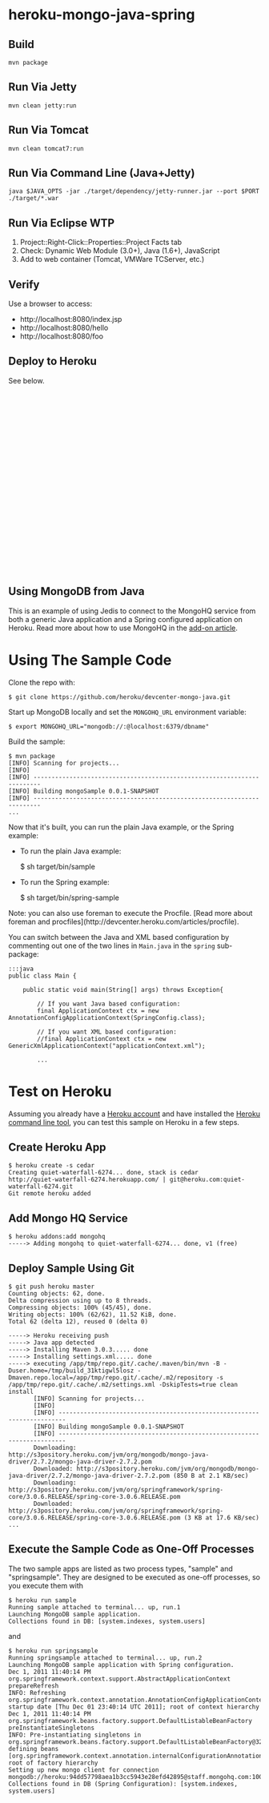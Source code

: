 # heroku-mongo-java-spring

## Build

    mvn package
    
    
## Run Via Jetty

    mvn clean jetty:run
    

## Run Via Tomcat

    mvn clean tomcat7:run
    

## Run Via Command Line (Java+Jetty)

    java $JAVA_OPTS -jar ./target/dependency/jetty-runner.jar --port $PORT ./target/*.war


## Run Via Eclipse WTP

1. Project::Right-Click::Properties::Project Facts tab
2. Check: Dynamic Web Module (3.0+), Java  (1.6+), JavaScript 
3. Add to web container (Tomcat, VMWare TCServer, etc.) 

## Verify

Use a browser to access:

* http://localhost:8080/index.jsp
* http://localhost:8080/hello
* http://localhost:8080/foo

## Deploy to Heroku

See below.


<br/>
<br/>
<br/>
<br/>
<br/>
<br/>
<br/>
<br/>
<br/>
<br/>
<br/>
<br/>
<br/>
<br/>
<br/>
<br/>
<br/>
<br/>
<br/>
<br/>
<br/>




## Using MongoDB from Java

This is an example of using Jedis to connect to the MongoHQ service from both a generic Java application and a Spring configured application on Heroku. Read more about how to use MongoHQ in the [add-on article](http://devcenter.heroku.com/articles/mongohq).

# Using The Sample Code

Clone the repo with:

    $ git clone https://github.com/heroku/devcenter-mongo-java.git

Start up MongoDB locally and set the `MONGOHQ_URL` environment variable:

    $ export MONGOHQ_URL="mongodb://:@localhost:6379/dbname"

Build the sample:

    $ mvn package
    [INFO] Scanning for projects...
    [INFO]                                                                         
    [INFO] ------------------------------------------------------------------------
    [INFO] Building mongoSample 0.0.1-SNAPSHOT
    [INFO] ------------------------------------------------------------------------
    ...

Now that it's built, you can run the plain Java example, or the Spring example:

* To run the plain Java example:

    $ sh target/bin/sample

* To run the Spring example:

    $ sh target/bin/spring-sample

<div class="callout" markdown="1">
Note: you can also use foreman to execute the Procfile. [Read more about foreman and procfiles](http://devcenter.heroku.com/articles/procfile).
</div>

You can switch between the Java and XML based configuration by commenting out one of the two lines in `Main.java` in the `spring` sub-package:

    :::java
    public class Main {

        public static void main(String[] args) throws Exception{

            // If you want Java based configuration:
            final ApplicationContext ctx = new AnnotationConfigApplicationContext(SpringConfig.class);
        
            // If you want XML based configuration:
            //final ApplicationContext ctx = new GenericXmlApplicationContext("applicationContext.xml");
        
            ...
            
 # Test on Heroku

Assuming you already have a [Heroku account](http://heroku.com/signup) and have installed the [Heroku command line tool](http://devcenter.heroku.com/articles/java), you can test this sample on Heroku in a few steps.

## Create Heroku App

    $ heroku create -s cedar
    Creating quiet-waterfall-6274... done, stack is cedar
    http://quiet-waterfall-6274.herokuapp.com/ | git@heroku.com:quiet-waterfall-6274.git
    Git remote heroku added

## Add Mongo HQ Service

    $ heroku addons:add mongohq
    -----> Adding mongohq to quiet-waterfall-6274... done, v1 (free)

## Deploy Sample Using Git

    $ git push heroku master
    Counting objects: 62, done.
    Delta compression using up to 8 threads.
    Compressing objects: 100% (45/45), done.
    Writing objects: 100% (62/62), 11.52 KiB, done.
    Total 62 (delta 12), reused 0 (delta 0)
    
    -----> Heroku receiving push
    -----> Java app detected
    -----> Installing Maven 3.0.3..... done
    -----> Installing settings.xml..... done
    -----> executing /app/tmp/repo.git/.cache/.maven/bin/mvn -B -Duser.home=/tmp/build_31ktigwl5losz -Dmaven.repo.local=/app/tmp/repo.git/.cache/.m2/repository -s /app/tmp/repo.git/.cache/.m2/settings.xml -DskipTests=true clean install
           [INFO] Scanning for projects...
           [INFO]                                                                         
           [INFO] ------------------------------------------------------------------------
           [INFO] Building mongoSample 0.0.1-SNAPSHOT
           [INFO] ------------------------------------------------------------------------
           Downloading: http://s3pository.heroku.com/jvm/org/mongodb/mongo-java-driver/2.7.2/mongo-java-driver-2.7.2.pom
           Downloaded: http://s3pository.heroku.com/jvm/org/mongodb/mongo-java-driver/2.7.2/mongo-java-driver-2.7.2.pom (850 B at 2.1 KB/sec)
           Downloading: http://s3pository.heroku.com/jvm/org/springframework/spring-core/3.0.6.RELEASE/spring-core-3.0.6.RELEASE.pom
           Downloaded: http://s3pository.heroku.com/jvm/org/springframework/spring-core/3.0.6.RELEASE/spring-core-3.0.6.RELEASE.pom (3 KB at 17.6 KB/sec)
    ...

## Execute the Sample Code as One-Off Processes

The two sample apps are listed as two process types, "sample" and "springsample". They are designed to be executed as one-off processes, so you execute them with

    $ heroku run sample
    Running sample attached to terminal... up, run.1
    Launching MongoDB sample application.
    Collections found in DB: [system.indexes, system.users]

and

    $ heroku run springsample
    Running springsample attached to terminal... up, run.2
    Launching MongoDB sample application with Spring configuration.
    Dec 1, 2011 11:40:14 PM org.springframework.context.support.AbstractApplicationContext prepareRefresh
    INFO: Refreshing org.springframework.context.annotation.AnnotationConfigApplicationContext@6345e044: startup date [Thu Dec 01 23:40:14 UTC 2011]; root of context hierarchy
    Dec 1, 2011 11:40:14 PM org.springframework.beans.factory.support.DefaultListableBeanFactory preInstantiateSingletons
    INFO: Pre-instantiating singletons in org.springframework.beans.factory.support.DefaultListableBeanFactory@32b0bad7: defining beans [org.springframework.context.annotation.internalConfigurationAnnotationProcessor,org.springframework.context.annotation.internalAutowiredAnnotationProcessor,org.springframework.context.annotation.internalRequiredAnnotationProcessor,org.springframework.context.annotation.internalCommonAnnotationProcessor,springConfig,getDb]; root of factory hierarchy
    Setting up new mongo client for connection mongodb://heroku:94dd57798aea1b3cc5943e28efd42895@staff.mongohq.com:10055/app1797069
    Collections found in DB (Spring Configuration): [system.indexes, system.users]
